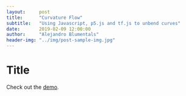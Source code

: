 ```yaml
---
layout:     post
title:      "Curvature Flow"
subtitle:   "Using Javascript, p5.js and tf.js to unbend curves"
date:       2019-02-09 12:00:00
author:     "Alejandro Blumentals"
header-img: "../img/post-sample-img.jpg"
---
```


# Title

Check out the [demo](https://blumenta.github.io/curvature_flow/).

